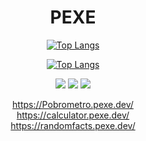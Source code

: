 <div align="center">

# PEXE
  
[![Top Langs](https://github-readme-stats.vercel.app/api?username=ultimatepexe&theme=algolia&show_icons=true)](https://github.com/ultimatepexe)

[![Top Langs](https://github-readme-stats-git-masterrstaa-rickstaa.vercel.app/api/top-langs/?username=ultimatepexe&theme=dracula)](https://github.com/ultimatepexe/github-readme-stats)

<a href="https://github.com/ultimatepexe"><img src="https://img.shields.io/badge/GitHub-100000?style=for-the-badge&logo=github&logoColor=white"></a>
<a href="https://x.com/ultimatepexe"><img src="https://img.shields.io/badge/Twitter-1DA1F2?style=for-the-badge&logo=twitter&logoColor=white"></a>
<a href="https://youtube.com/@ultimatepexe"><img src="https://img.shields.io/badge/YouTube-FF0000?style=for-the-badge&logo=youtube&logoColor=white"></a>

https://Pobrometro.pexe.dev/<br>
https://calculator.pexe.dev/<br>
https://randomfacts.pexe.dev/<br>

</div>

